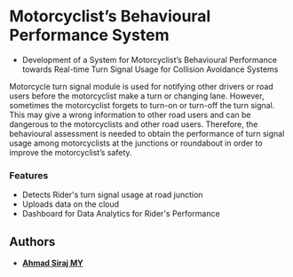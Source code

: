 # Motorcyclist’s Behavioural Performance System

* Development of a System for Motorcyclist’s Behavioural Performance towards Real-time Turn Signal Usage for Collision Avoidance Systems

Motorcycle turn signal module is used for notifying other drivers or road users before the motorcyclist make a turn or changing lane. However, sometimes the motorcyclist forgets to turn-on or turn-off the turn signal. This may give a wrong information to other road users and can be dangerous to the motorcyclists and other road users. Therefore, the behavioural assessment is needed to obtain the performance of turn signal usage among motorcyclists at the junctions or roundabout in order to improve the motorcyclist’s safety.

### Features

* Detects Rider's turn signal usage at road junction
* Uploads data on the cloud
* Dashboard for Data Analytics for Rider's Performance

## Authors

* [**Ahmad Siraj MY**](https://github.com/asmyio)








